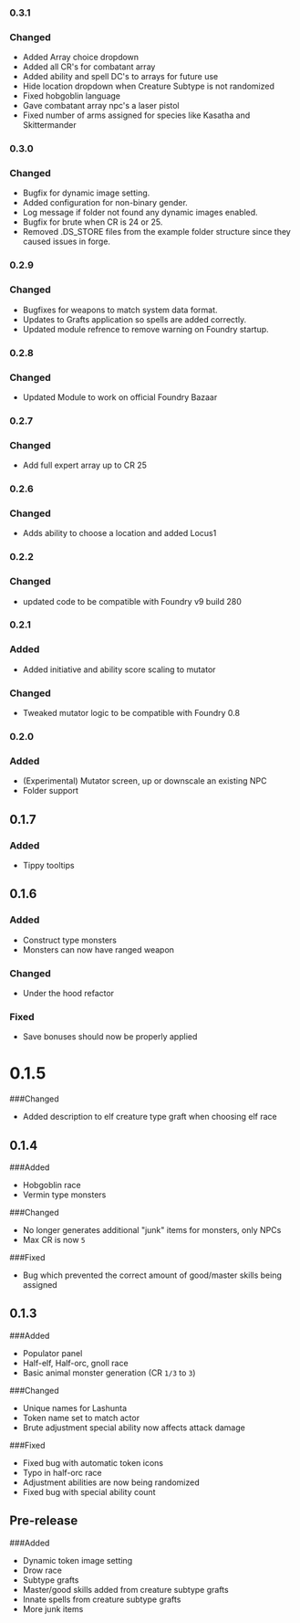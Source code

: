 ### 0.3.1
### Changed
- Added Array choice dropdown
- Added all CR's for combatant array
- Added ability and spell DC's to arrays for future use
- Hide location dropdown when Creature Subtype is not randomized
- Fixed hobgoblin language
- Gave combatant array npc's a laser pistol
- Fixed number of arms assigned for species like Kasatha and Skittermander

### 0.3.0
### Changed
- Bugfix for dynamic image setting.
- Added configuration for non-binary gender.
- Log message if folder not found any dynamic images enabled.
- Bugfix for brute when CR is 24 or 25. 
- Removed .DS_STORE files from the example folder structure since they caused issues in forge.

### 0.2.9
### Changed
- Bugfixes for weapons to match system data format.
- Updates to Grafts application so spells are added correctly.
- Updated module refrence to remove warning on Foundry startup.

### 0.2.8
### Changed
- Updated Module to work on official Foundry Bazaar

### 0.2.7
### Changed
- Add full expert array up to CR 25

### 0.2.6
### Changed
- Adds ability to choose a location and added Locus1

### 0.2.2
### Changed
- updated code to be compatible with Foundry v9 build 280

### 0.2.1
### Added
- Added initiative and ability score scaling to mutator

### Changed
- Tweaked mutator logic to be compatible with Foundry 0.8

### 0.2.0
### Added
- (Experimental) Mutator screen, up or downscale an existing NPC
- Folder support

## 0.1.7
### Added
- Tippy tooltips

## 0.1.6
### Added
- Construct type monsters
- Monsters can now have ranged weapon

### Changed
- Under the hood refactor

### Fixed
- Save bonuses should now be properly applied

# 0.1.5
###Changed
- Added description to elf creature type graft when choosing elf race

## 0.1.4
###Added
- Hobgoblin race
- Vermin type monsters

###Changed
- No longer generates additional "junk" items for monsters, only NPCs
- Max CR is now `5`

###Fixed
- Bug which prevented the correct amount of good/master skills being assigned

## 0.1.3
###Added
- Populator panel
- Half-elf, Half-orc, gnoll race
- Basic animal monster generation (CR `1/3` to `3`)

###Changed
- Unique names for Lashunta
- Token name set to match actor
- Brute adjustment special ability now affects attack damage

###Fixed
- Fixed bug with automatic token icons
- Typo in half-orc race
- Adjustment abilities are now being randomized
- Fixed bug with special ability count

## Pre-release
###Added
- Dynamic token image setting
- Drow race
- Subtype grafts
- Master/good skills added from creature subtype grafts
- Innate spells from creature subtype grafts
- More junk items